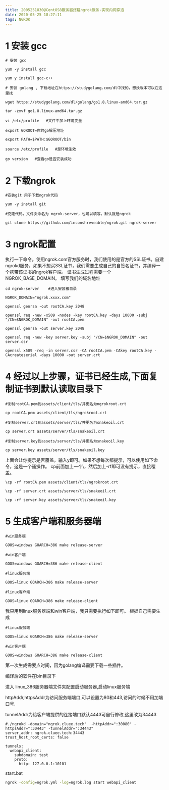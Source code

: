 ```yaml
---
title: 2005251830@CentOS8服务器搭建ngrok服务-实现内网穿透
date: 2020-05-25 18:27:11
tags: NGROK
---
```


# 1 安装 gcc
```shell
# 安装 gcc

yum -y install gcc

yum y install gcc-c++

# 安装 golang , 下载地址在https://studygolang.com/dl中找的，想换版本可以在这里找

wget https://studygolang.com/dl/golang/go1.8.linux-amd64.tar.gz

tar -zxvf go1.8.linux-amd64.tar.gz

vi /etc/profile   #文件中加上环境变量

export GOROOT=你的go解压地址

export PATH=$PATH:$GOROOT/bin

source /etc/profile   #是环境生效

go version   #查看go是否安装成功
```

# 2 下载ngrok

```shell
#安装git 用于下载ngrok代码
 
yum -y install git
 
#克隆代码，文件夹命名为 ngrok-server，也可以填写，默认就是ngrok
 
git clone https://github.com/inconshreveable/ngrok.git ngrok-server
```

# 3 ngrok配置

执行一下命令。使用ngrok.com官方服务时，我们使用的是官方的SSL证书。自建ngrokd服务，如果不想买SSL证书，我们需要生成自己的自签名证书，并编译一个携带该证书的ngrok客户端。
证书生成过程需要一个NGROK_BASE_DOMAIN。 填写我们的域名地址

```shell
cd ngrok-server    #进入安装根目录
 
NGROK_DOMAIN="ngrok.xxxx.com"
 
openssl genrsa -out rootCA.key 2048
 
openssl req -new -x509 -nodes -key rootCA.key -days 10000 -subj "/CN=$NGROK_DOMAIN" -out rootCA.pem
 
openssl genrsa -out server.key 2048
 
openssl req -new -key server.key -subj "/CN=$NGROK_DOMAIN" -out server.csr
 
openssl x509 -req -in server.csr -CA rootCA.pem -CAkey rootCA.key -CAcreateserial -days 10000 -out server.crt
```

# 4 经过以上步骤，证书已经生成,下面复制证书到默认读取目录下

```shell
#复制rootCA.pem到assets/client/tls/并更名为ngrokroot.crt
 
cp rootCA.pem assets/client/tls/ngrokroot.crt
 
#复制server.crt到assets/server/tls/并更名为snakeoil.crt
 
cp server.crt assets/server/tls/snakeoil.crt
 
#复制server.key到assets/server/tls/并更名为snakeoil.key
 
cp server.key assets/server/tls/snakeoil.key
```

上面会让你提示是否覆盖，输入y即可。如果不想每次都提示，可以使用如下命令，这是一个骚操作。
cp前面加上一个\，然后加上-rf即可没有提示，直接覆盖。

```shell
\cp -rf rootCA.pem assets/client/tls/ngrokroot.crt
 
\cp -rf server.crt assets/server/tls/snakeoil.crt
 
\cp -rf server.key assets/server/tls/snakeoil.key
```

# 5 生成客户端和服务器端

```shell
#win服务端
 
GOOS=windows GOARCH=386 make release-server
 
#win客户端
 
GOOS=windows GOARCH=386 make release-client
 
#linux服务端
 
GOOS=linux GOARCH=386 make release-server
 
#linux客户端
 
GOOS=linux GOARCH=386 make release-client
```

我只用到linux服务器端和win客户端，我只需要执行如下即可。
根据自己需要生成

```shell
#linux服务端
 
GOOS=linux GOARCH=386 make release-server
 
#win客户端
 
GOOS=windows GOARCH=386 make release-client
```

第一次生成需要点时间，因为golang编译需要下载一些插件。

编译后的软件在bin目录下

进入 linux_386服务器端文件夹配置启动服务器,启动linux服务端

httpAddr,httpsAddr为访问服务端端口,可以设置为80和443,访问的时候不用加端口号.

tunnelAddr为给客户端提供的连接端口默认4443可自行修改,这里改为34443

```yum
#./ngrokd -domain="ngrok.cluee.tech"  -httpAddr=":30080" -httpsAddr=":30443" -tunnelAddr=":34443"
server_addr: ngrok.cluee.tech:34443
trust_host_root_certs: false

tunnels:
  webapi_client:
    subdomain: test
    proto:
      http: 127.0.0.1:10101
```
start.bat

```bat
ngrok -config=ngrok.yml -log=ngrok.log start webapi_client
```